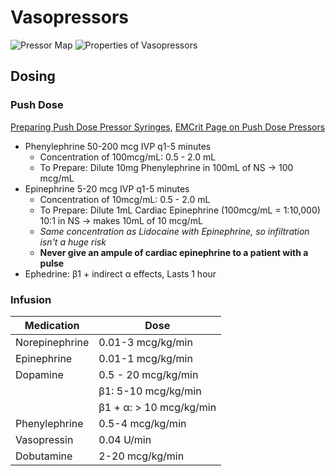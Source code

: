 # Vasopressors


![Pressor Map](/img/pressor_map.webp)
![Properties of Vasopressors](/img/vasopressor_properties.webp)


## Dosing

### Push Dose

[Preparing Push Dose Pressor Syringes](/pdfs/push-dose-pressors.pdf), [EMCrit Page on Push Dose Pressors](https://emcrit.org/emcrit/bolus-dose-pressors/)

- Phenylephrine 50-200 mcg IVP q1-5 minutes
	- Concentration of 100mcg/mL: 0.5 - 2.0 mL
	- To Prepare: Dilute 10mg Phenylephrine in 100mL of NS -> 100 mcg/mL
- Epinephrine 5-20 mcg IVP q1-5 minutes
	- Concentration of 10mcg/mL: 0.5 - 2.0 mL
	- To Prepare: Dilute 1mL Cardiac Epinephrine (100mcg/mL = 1:10,000) 10:1 in NS -> makes 10mL of 10 mcg/mL
	- *Same concentration as Lidocaine with Epinephrine, so infiltration isn't a huge risk*
	- **Never give an ampule of cardiac epinephrine to a patient with a pulse**
- Ephedrine: β1 + indirect α effects, Lasts 1 hour

### Infusion

| Medication     	| Dose                    	|
|----------------	|-------------------------	|
| Norepinephrine 	| 0.01-3 mcg/kg/min       	|
| Epinephrine    	| 0.01-1 mcg/kg/min       	|
| Dopamine       	| 0.5 - 20 mcg/kg/min     	|
|                	| β1: 5-10 mcg/kg/min     	|
|                	| β1 + α: > 10 mcg/kg/min 	|
| Phenylephrine  	| 0.5-4 mcg/kg/min        	|
| Vasopressin    	| 0.04 U/min              	|
| Dobutamine     	| 2-20 mcg/kg/min         	|